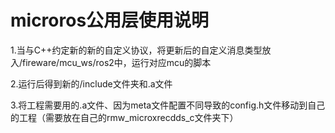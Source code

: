 # microros公用层使用说明

1.当与C++约定新的新的自定义协议，将更新后的自定义消息类型放入/fireware/mcu_ws/ros2中，运行对应mcu的脚本

2.运行后得到新的/include文件夹和.a文件

3.将工程需要用的.a文件、因为meta文件配置不同导致的config.h文件移动到自己的工程（需要放在自己的rmw_microxrecdds_c文件夹下）
